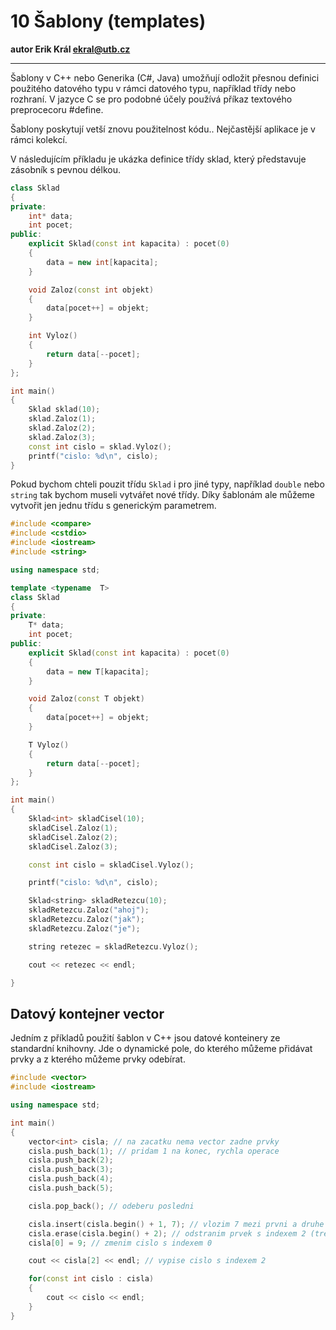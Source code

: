 # 10 Šablony (templates)

**autor Erik Král ekral@utb.cz**

---

Šablony v C++ nebo Generika (C#, Java) umožňují odložit přesnou definici použitého datového typu v rámci datového typu, například třídy nebo rozhraní. V jazyce C se pro podobné účely používá příkaz textového preprocecoru #define.

Šablony poskytují vetší znovu použitelnost kódu.. Nejčastější aplikace je v rámci kolekcí.

V následujícím příkladu je ukázka definice třídy sklad, který představuje zásobník s pevnou délkou.

```c++
class Sklad
{
private:
    int* data;
    int pocet;
public:
    explicit Sklad(const int kapacita) : pocet(0)
    {
        data = new int[kapacita];
    }

    void Zaloz(const int objekt)
    {
        data[pocet++] = objekt;
    }

    int Vyloz()
    {
        return data[--pocet];
    }
};

int main()
{
    Sklad sklad(10);
    sklad.Zaloz(1);
    sklad.Zaloz(2);
    sklad.Zaloz(3);
    const int cislo = sklad.Vyloz();
    printf("cislo: %d\n", cislo);
}
```

Pokud bychom chteli pouzit třídu `Sklad` i pro jiné typy, například `double` nebo `string` tak bychom museli vytvářet nové třídy. Díky šablonám ale můžeme vytvořit jen jednu třídu s generickým parametrem.

```c++
#include <compare>
#include <cstdio>
#include <iostream>
#include <string>

using namespace std;

template <typename  T>
class Sklad
{
private:
    T* data;
    int pocet;
public:
    explicit Sklad(const int kapacita) : pocet(0)
    {
        data = new T[kapacita];
    }

    void Zaloz(const T objekt)
    {
        data[pocet++] = objekt;
    }

    T Vyloz()
    {
        return data[--pocet];
    }
};

int main()
{
    Sklad<int> skladCisel(10);
    skladCisel.Zaloz(1);
    skladCisel.Zaloz(2);
    skladCisel.Zaloz(3);

    const int cislo = skladCisel.Vyloz();

    printf("cislo: %d\n", cislo);

    Sklad<string> skladRetezcu(10);
    skladRetezcu.Zaloz("ahoj");
    skladRetezcu.Zaloz("jak");
    skladRetezcu.Zaloz("je");

    string retezec = skladRetezcu.Vyloz();

    cout << retezec << endl;

}
```

## Datový kontejner vector

Jedním z příkladů použití šablon v C++ jsou datové konteinery ze standardní knihovny. Jde o dynamické pole, do kterého můžeme přidávat prvky a z kterého můžeme prvky odebírat.

```c++
#include <vector>
#include <iostream>

using namespace std;

int main()
{
    vector<int> cisla; // na zacatku nema vector zadne prvky
    cisla.push_back(1); // pridam 1 na konec, rychla operace
    cisla.push_back(2);
    cisla.push_back(3);
    cisla.push_back(4);
    cisla.push_back(5);

    cisla.pop_back(); // odeberu posledni

    cisla.insert(cisla.begin() + 1, 7); // vlozim 7 mezi prvni a druhe cislo, pomalejsi operace
    cisla.erase(cisla.begin() + 2); // odstranim prvek s indexem 2 (treti prvek)
    cisla[0] = 9; // zmenim cislo s indexem 0

    cout << cisla[2] << endl; // vypise cislo s indexem 2

    for(const int cislo : cisla)
    {
        cout << cislo << endl;
    }
}
```